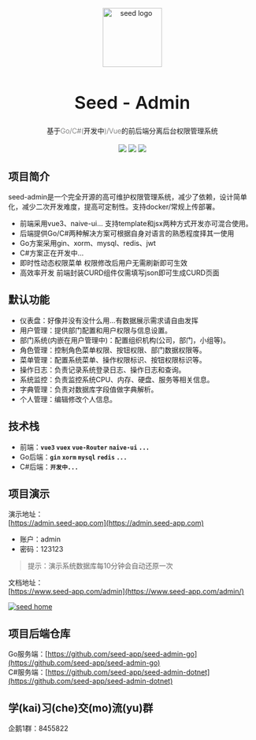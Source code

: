 <p align="center" style="margin:30px 0">
  <a href="https://admin.seed-app.com/" target="blank"><img src="https://code-admin-1258623672.cos.ap-beijing.myqcloud.com/logo.png" width="120" alt="seed logo" /></a>
</p>
<h1 align="center" style="font-weight: 600;font-size:36px;">Seed - Admin</h1>
<h4 align="center" style="font-weight: 200;">基于Go/C#(开发中)/Vue的前后端分离后台权限管理系统 </h4>
<div align="center" style="margin-top:10px;">
	<a href="https://github.com/seed-app/seed-admin-vue"><img src="https://img.shields.io/github/stars/seed-app/seed-admin-vue"></a>
	<a href="https://github.com/seed-app/seed-admin-vue/blob/master/LICENSE"><img src="https://img.shields.io/badge/license-MIT-blue"></a>
  <a href="https://github.com/seed-app/seed-admin-vue"><img src="https://img.shields.io/badge/version-v1.0.0-blue"></a>
</div>

## 项目简介
seed-admin是一个完全开源的高可维护权限管理系统，减少了依赖，设计简单化，减少二次开发难度，提高可定制性。支持docker/常规上传部署。
- 前端采用vue3、naive-ui... 支持template和jsx两种方式开发亦可混合使用。
- 后端提供Go/C#两种解决方案可根据自身对语言的熟悉程度择其一使用
- Go方案采用gin、xorm、mysql、redis、jwt
- C#方案正在开发中...
- 即时性动态权限菜单 权限修改后用户无需刷新即可生效
- 高效率开发 前端封装CURD组件仅需填写json即可生成CURD页面

## 默认功能
- 仪表盘：好像并没有没什么用...有数据展示需求请自由发挥
- 用户管理：提供部门配置和用户权限与信息设置。
- 部门系统(内嵌在用户管理中)：配置组织机构(公司，部门，小组等)。
- 角色管理：控制角色菜单权限、按钮权限、部门数据权限等。
- 菜单管理：配置系统菜单、操作权限标识、按钮权限标识等。
- 操作日志：负责记录系统登录日志、操作日志和查询。
- 系统监控：负责监控系统CPU、内存、硬盘、服务等相关信息。
- 字典管理：负责对数据库字段值做字典解析。
- 个人管理：编辑修改个人信息。

## 技术栈
- 前端：**`vue3` `vuex` `vue-Router` `naive-ui` `...`**
- Go后端：**`gin` `xorm` `mysql` `redis` `...`**
- C#后端：**`开发中...`**
## 项目演示
演示地址：  
[https://admin.seed-app.com](https://admin.seed-app.com)

- 账户：admin 
- 密码：123123

> 提示：演示系统数据库每10分钟会自动还原一次

文档地址：  
[https://www.seed-app.com/admin](https://www.seed-app.com/admin/)

<a href="https://admin.seed-app.com/" target="blank"><img src="https://code-admin-1258623672.cos.ap-beijing.myqcloud.com/demo.png"  alt="seed home" /></a>

## 项目后端仓库
Go服务端：[https://github.com/seed-app/seed-admin-go](https://github.com/seed-app/seed-admin-go)  
C#服务端：[https://github.com/seed-app/seed-admin-dotnet](https://github.com/seed-app/seed-admin-dotnet)  

## 学(kai)习(che)交(mo)流(yu)群
企鹅1群：8455822